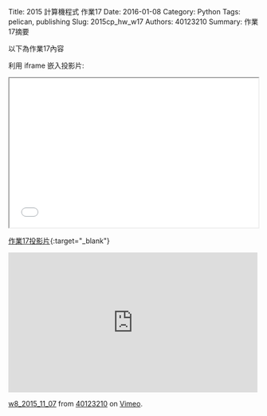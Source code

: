 Title: 2015 計算機程式 作業17
Date: 2016-01-08
Category: Python
Tags: pelican, publishing
Slug: 2015cp_hw_w17
Authors: 40123210
Summary: 作業17摘要

以下為作業17內容

利用 iframe 嵌入投影片:

<iframe src="40123210_cp_w17_p.html" width="500" height="300"></iframe>

[作業17投影片](40123210_cp_w17_p.html){:target="_blank"}


<iframe src="https://player.vimeo.com/video/144952509" width="500" height="281" frameborder="0" webkitallowfullscreen mozallowfullscreen allowfullscreen></iframe> <p><a href="https://vimeo.com/144952509">w8_2015_11_07</a> from <a href="https://vimeo.com/user40881402">40123210</a> on <a href="https://vimeo.com">Vimeo</a>.</p>
